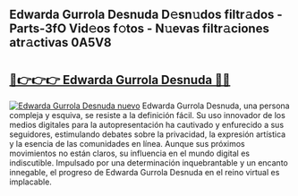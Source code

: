 ## Edwarda Gurrola Desnuda D𝚎sn𝚞dos filtr𝚊dos - Parts-3fO Vid𝚎os f𝚘tos - N𝚞evas filtr𝚊ciones atr𝚊ctivas 0A5V8

# <h2><a href="http://mb0mvl.tromn.icu/?c=Edwarda+Gurrola+Desnuda">🔗👉👉👉 Edwarda Gurrola Desnuda 🔗🔗</a></h2>

[![Edwarda Gurrola Desnuda nuevo](https://i.imgur.com/pEAQMta.gif)](http://mb0mvl.tromn.icu/?c=Edwarda+Gurrola+Desnuda)
Edwarda Gurrola Desnuda, una persona compleja y esquiva, se resiste a la definición fácil. Su uso innovador de los medios digitales para la autopresentación ha cautivado y enfurecido a sus seguidores, estimulando debates sobre la privacidad, la expresión artística y la esencia de las comunidades en línea. Aunque sus próximos movimientos no están claros, su influencia en el mundo digital es indiscutible. Impulsado por una determinación inquebrantable y un encanto innegable, el progreso de Edwarda Gurrola Desnuda en el reino virtual es implacable.
